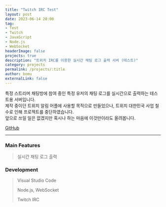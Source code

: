 ```yaml
---
title: "Twitch IRC Test"
layout: post
date: 2023-06-14 20:00
tag:
- Test
- Twitch
- JavaScript
- Node.js
- WebSocket
headerImage: false
projects: true
description: "트위치 IRC를 이용한 실시간 채팅 로그 출력 서버 (테스트)"
category: projects
permalink: /projects/:title
author: bomu
externalLink: false
---
```


특정 스트리머 채팅방에 참여 중인 특정 유저의 채팅 로그를 실시간으로 출력하는 테스트용 서버입니다.  
제작 중이던 트위치 알림 어플에 사용할 목적으로 만들었으나, 트위치 대한민국 사업 철수로 인해 프로젝트를 중단하였습니다.  
앞으로 쓰일 일은 없겠지만 혹시나 하는 마음에 이것만이라도 올려봅니다.

[GitHub](https://github.com/devbomu/Twitch-IRC-Test)

---

### Main Features
> 실시간 채팅 로그 출력

### Development
> Visual Studio Code
> 
> Node.js, WebSocket
> 
> Twitch IRC